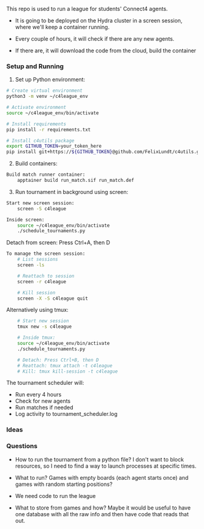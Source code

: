 This repo is used to run a league for students' Connect4 agents.

- It is going to be deployed on the Hydra cluster in a screen session, where 
we'll keep a container running. 

- Every couple of hours, it will check if there are any new agents.

- If there are, it will download the code from the cloud, build the container


### Setup and Running

1. Set up Python environment:

```bash
# Create virtual environment
python3 -m venv ~/c4league_env

# Activate environment
source ~/c4league_env/bin/activate

# Install requirements
pip install -r requirements.txt

# Install c4utils package
export GITHUB_TOKEN=your_token_here
pip install git+https://${GITHUB_TOKEN}@github.com/FelixLundt/c4utils.git
```

2. Build containers:

```bash
Build match runner container:
    apptainer build run_match.sif run_match.def
```

3. Run tournament in background using screen:

```bash
Start new screen session:
    screen -S c4league

Inside screen:
    source ~/c4league_env/bin/activate
    ./schedule_tournaments.py
```

Detach from screen: Press Ctrl+A, then D
```bash
To manage the screen session:
    # List sessions
    screen -ls

    # Reattach to session
    screen -r c4league

    # Kill session
    screen -X -S c4league quit
```

Alternatively using tmux:

```bash
    # Start new session
    tmux new -s c4league

    # Inside tmux:
    source ~/c4league_env/bin/activate
    ./schedule_tournaments.py

    # Detach: Press Ctrl+B, then D
    # Reattach: tmux attach -t c4league
    # Kill: tmux kill-session -t c4league
```

The tournament scheduler will:
- Run every 4 hours
- Check for new agents
- Run matches if needed
- Log activity to tournament_scheduler.log


### Ideas




### Questions

- How to run the tournament from a python file? I don't want to block resources, 
so I need to find a way to launch processes at specific times.

- What to run? Games with empty boards (each agent starts once) and games with 
random starting positions?

- We need code to run the league

- What to store from games and how? Maybe it would be useful to have one
database with all the raw info and then have code that reads that out.

